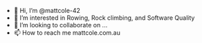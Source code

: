 - 👋 Hi, I’m @mattcole-42
- 👀 I’m interested in Rowing, Rock climbing, and Software Quality
- 💞️ I’m looking to collaborate on ...
- 📫 How to reach me mattcole.com.au

<!---
mattcole-42/mattcole-42 is a ✨ special ✨ repository because its `README.md` (this file) appears on your GitHub profile.
You can click the Preview link to take a look at your changes.
--->
